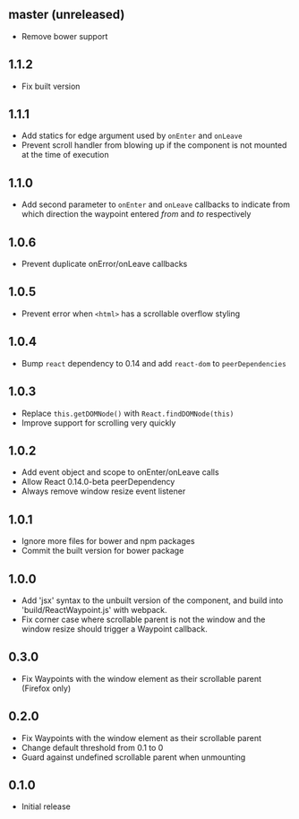 ## master (unreleased)

- Remove bower support

## 1.1.2

- Fix built version

## 1.1.1

- Add statics for edge argument used by `onEnter` and `onLeave`
- Prevent scroll handler from blowing up if the component is not mounted at the
  time of execution

## 1.1.0

- Add second parameter to `onEnter` and `onLeave` callbacks to indicate
  from which direction the waypoint entered _from_ and _to_ respectively

## 1.0.6

- Prevent duplicate onError/onLeave callbacks

## 1.0.5

- Prevent error when `<html>` has a scrollable overflow styling

## 1.0.4

- Bump `react` dependency to 0.14 and add `react-dom` to `peerDependencies`

## 1.0.3

- Replace `this.getDOMNode()` with `React.findDOMNode(this)`
- Improve support for scrolling very quickly

## 1.0.2

- Add event object and scope to onEnter/onLeave calls
- Allow React 0.14.0-beta peerDependency
- Always remove window resize event listener

## 1.0.1

- Ignore more files for bower and npm packages
- Commit the built version for bower package

## 1.0.0

- Add 'jsx' syntax to the unbuilt version of the component, and build into
  'build/ReactWaypoint.js' with webpack.
- Fix corner case where scrollable parent is not the window and the window
  resize should trigger a Waypoint callback.

## 0.3.0

- Fix Waypoints with the window element as their scrollable parent (Firefox
  only)

## 0.2.0

- Fix Waypoints with the window element as their scrollable parent
- Change default threshold from 0.1 to 0
- Guard against undefined scrollable parent when unmounting

## 0.1.0

- Initial release
